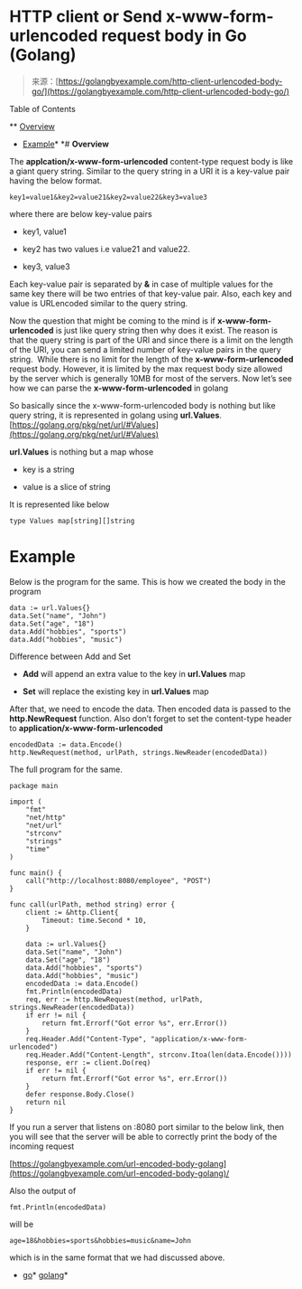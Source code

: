 <!--yml
category: 未分类
date: 2024-10-13 06:32:33
-->

# HTTP client or Send x-www-form-urlencoded request body in Go (Golang)

> 来源：[https://golangbyexample.com/http-client-urlencoded-body-go/](https://golangbyexample.com/http-client-urlencoded-body-go/)

Table of Contents

 **   [Overview](#Overview "Overview")
*   [Example](#Example "Example")*  *# **Overview**

The **applcation/x-www-form-urlencoded** content-type request body is like a giant query string. Similar to the query string in a URI it is a key-value pair having the below format.

```
key1=value1&key2=value21&key2=value22&key3=value3
```

where there are below key-value pairs

*   key1, value1

*   key2 has two values i.e value21 and value22.

*   key3, value3

Each key-value pair is separated by **&** in case of multiple values for the same key there will be two entries of that key-value pair. Also, each key and value is URLencoded similar to the query string.

Now the question that might be coming to the mind is if **x-www-form-urlencoded** is just like query string then why does it exist. The reason is that the query string is part of the URI and since there is a limit on the length of the URI, you can send a limited number of key-value pairs in the query string.  While there is no limit for the length of the **x-www-form-urlencoded** request body. However, it is limited by the max request body size allowed by the server which is generally 10MB for most of the servers. Now let’s see how we can parse the **x-www-form-urlencoded** in golang

So basically since the x-www-form-urlencoded body is nothing but like query string, it is represented in golang using **url.Values**. [https://golang.org/pkg/net/url/#Values](https://golang.org/pkg/net/url/#Values)

**url.Values** is nothing but a map whose

*   key is a string 

*   value is a slice of string

It is represented like below

```
type Values map[string][]string
```

# **Example**

Below is the program for the same. This is how we created the body in the program

```
data := url.Values{}
data.Set("name", "John")
data.Set("age", "18")
data.Add("hobbies", "sports")
data.Add("hobbies", "music")
```

Difference between Add and Set

*   **Add** will append an extra value to the key in **url.Values** map

*   **Set** will replace the existing key in **url.Values** map

After that, we need to encode the data. Then encoded data is passed to the **http.NewRequest** function. Also don’t forget to set the content-type header to **application/x-www-form-urlencoded**

```
encodedData := data.Encode()
http.NewRequest(method, urlPath, strings.NewReader(encodedData))
```

The full program for the same.

```
package main

import (
	"fmt"
	"net/http"
	"net/url"
	"strconv"
	"strings"
	"time"
)

func main() {
	call("http://localhost:8080/employee", "POST")
}

func call(urlPath, method string) error {
	client := &http.Client{
		Timeout: time.Second * 10,
	}

	data := url.Values{}
	data.Set("name", "John")
	data.Set("age", "18")
	data.Add("hobbies", "sports")
	data.Add("hobbies", "music")
	encodedData := data.Encode()
	fmt.Println(encodedData)
	req, err := http.NewRequest(method, urlPath, strings.NewReader(encodedData))
	if err != nil {
		return fmt.Errorf("Got error %s", err.Error())
	}
	req.Header.Add("Content-Type", "application/x-www-form-urlencoded")
	req.Header.Add("Content-Length", strconv.Itoa(len(data.Encode())))
	response, err := client.Do(req)
	if err != nil {
		return fmt.Errorf("Got error %s", err.Error())
	}
	defer response.Body.Close()
	return nil
}
```

If you run a server that listens on :8080 port similar to the below link, then you will see that the server will be able to correctly print the body of the incoming request

[https://golangbyexample.com/url-encoded-body-golang](https://golangbyexample.com/url-encoded-body-golang)/

Also the output of

```
fmt.Println(encodedData)
```

will be

```
age=18&hobbies=sports&hobbies=music&name=John
```

which is in the same format that we had discussed above.

*   [go](https://golangbyexample.com/tag/go/)*   [golang](https://golangbyexample.com/tag/golang/)*